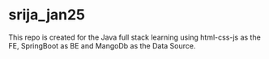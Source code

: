# srija_jan25
This repo is created for the Java full stack learning using html-css-js as the FE, SpringBoot as BE and MangoDb as the Data Source.
